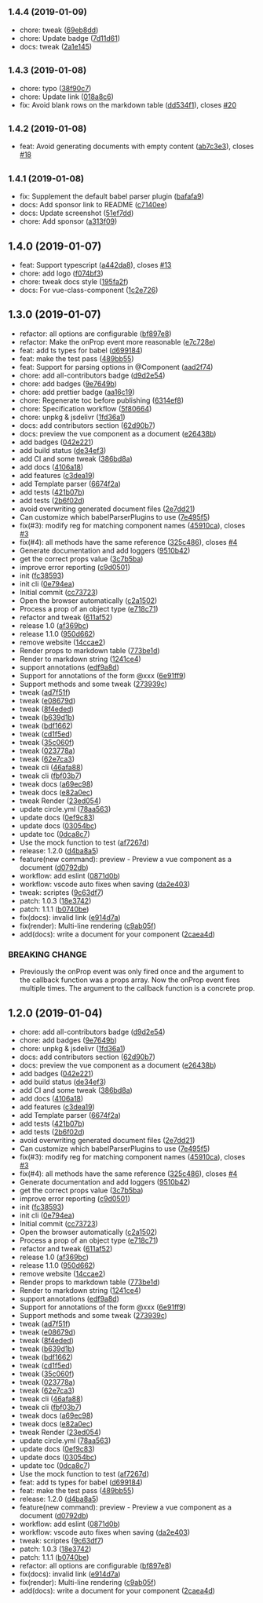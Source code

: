 ## <small>1.4.4 (2019-01-09)</small>

* chore: tweak ([69eb8dd](https://github.com/HcySunYang/vuese/commit/69eb8dd))
* chore: Update badge ([7d11d61](https://github.com/HcySunYang/vuese/commit/7d11d61))
* docs: tweak ([2a1e145](https://github.com/HcySunYang/vuese/commit/2a1e145))



## <small>1.4.3 (2019-01-08)</small>

* chore: typo ([38f90c7](https://github.com/HcySunYang/vuese/commit/38f90c7))
* chore: Update link ([018a8c6](https://github.com/HcySunYang/vuese/commit/018a8c6))
* fix: Avoid blank rows on the markdown table ([dd534f1](https://github.com/HcySunYang/vuese/commit/dd534f1)), closes [#20](https://github.com/HcySunYang/vuese/issues/20)



## <small>1.4.2 (2019-01-08)</small>

* feat: Avoid generating documents with empty content ([ab7c3e3](https://github.com/HcySunYang/vuese/commit/ab7c3e3)), closes [#18](https://github.com/HcySunYang/vuese/issues/18)



## <small>1.4.1 (2019-01-08)</small>

* fix: Supplement the default babel parser plugin ([bafafa9](https://github.com/HcySunYang/vuese/commit/bafafa9))
* docs: Add sponsor link to README ([c7140ee](https://github.com/HcySunYang/vuese/commit/c7140ee))
* docs: Update screenshot ([51ef7dd](https://github.com/HcySunYang/vuese/commit/51ef7dd))
* chore: Add sponsor ([a313f09](https://github.com/HcySunYang/vuese/commit/a313f09))



## 1.4.0 (2019-01-07)

* feat: Support typescript ([a442da8](https://github.com/HcySunYang/vuese/commit/a442da8)), closes [#13](https://github.com/HcySunYang/vuese/issues/13)
* chore: add logo ([f074bf3](https://github.com/HcySunYang/vuese/commit/f074bf3))
* chore: tweak docs style ([195fa2f](https://github.com/HcySunYang/vuese/commit/195fa2f))
* docs: For vue-class-component ([1c2e726](https://github.com/HcySunYang/vuese/commit/1c2e726))



## 1.3.0 (2019-01-07)

* refactor: all options are configurable ([bf897e8](https://github.com/HcySunYang/vuese/commit/bf897e8))
* refactor: Make the onProp event more reasonable ([e7c728e](https://github.com/HcySunYang/vuese/commit/e7c728e))
* feat: add ts types for babel ([d699184](https://github.com/HcySunYang/vuese/commit/d699184))
* feat: make the test pass ([489bb55](https://github.com/HcySunYang/vuese/commit/489bb55))
* feat: Support for parsing options in @Component ([aad2f74](https://github.com/HcySunYang/vuese/commit/aad2f74))
* chore: add all-contributors badge ([d9d2e54](https://github.com/HcySunYang/vuese/commit/d9d2e54))
* chore: add badges ([9e7649b](https://github.com/HcySunYang/vuese/commit/9e7649b))
* chore: add prettier badge ([aa16c19](https://github.com/HcySunYang/vuese/commit/aa16c19))
* chore: Regenerate toc before publishing ([6314ef8](https://github.com/HcySunYang/vuese/commit/6314ef8))
* chore: Specification workflow ([5f80664](https://github.com/HcySunYang/vuese/commit/5f80664))
* chore: unpkg & jsdelivr ([1fd36a1](https://github.com/HcySunYang/vuese/commit/1fd36a1))
* docs: add contributors section ([62d90b7](https://github.com/HcySunYang/vuese/commit/62d90b7))
* docs: preview the vue component as a document ([e26438b](https://github.com/HcySunYang/vuese/commit/e26438b))
* add badges ([042e221](https://github.com/HcySunYang/vuese/commit/042e221))
* add build status ([de34ef3](https://github.com/HcySunYang/vuese/commit/de34ef3))
* add CI and some tweak ([386bd8a](https://github.com/HcySunYang/vuese/commit/386bd8a))
* add docs ([4106a18](https://github.com/HcySunYang/vuese/commit/4106a18))
* add features ([c3dea19](https://github.com/HcySunYang/vuese/commit/c3dea19))
* add Template parser ([6674f2a](https://github.com/HcySunYang/vuese/commit/6674f2a))
* add tests ([421b07b](https://github.com/HcySunYang/vuese/commit/421b07b))
* add tests ([2b6f02d](https://github.com/HcySunYang/vuese/commit/2b6f02d))
* avoid overwriting generated document files ([2e7dd21](https://github.com/HcySunYang/vuese/commit/2e7dd21))
* Can customize which babelParserPlugins to use ([7e495f5](https://github.com/HcySunYang/vuese/commit/7e495f5))
* fix(#3): modify reg for matching component names ([45910ca](https://github.com/HcySunYang/vuese/commit/45910ca)), closes [#3](https://github.com/HcySunYang/vuese/issues/3)
* fix(#4): all methods have the same reference ([325c486](https://github.com/HcySunYang/vuese/commit/325c486)), closes [#4](https://github.com/HcySunYang/vuese/issues/4)
* Generate documentation and add loggers ([9510b42](https://github.com/HcySunYang/vuese/commit/9510b42))
* get the correct props value ([3c7b5ba](https://github.com/HcySunYang/vuese/commit/3c7b5ba))
* improve error reporting ([c9d0501](https://github.com/HcySunYang/vuese/commit/c9d0501))
* init ([fc38593](https://github.com/HcySunYang/vuese/commit/fc38593))
* init cli ([0e794ea](https://github.com/HcySunYang/vuese/commit/0e794ea))
* Initial commit ([cc73723](https://github.com/HcySunYang/vuese/commit/cc73723))
* Open the browser automatically ([c2a1502](https://github.com/HcySunYang/vuese/commit/c2a1502))
* Process a prop of an object type ([e718c71](https://github.com/HcySunYang/vuese/commit/e718c71))
* refactor and tweak ([611af52](https://github.com/HcySunYang/vuese/commit/611af52))
* release 1.0 ([af369bc](https://github.com/HcySunYang/vuese/commit/af369bc))
* release 1.1.0 ([950d662](https://github.com/HcySunYang/vuese/commit/950d662))
* remove website ([14ccae2](https://github.com/HcySunYang/vuese/commit/14ccae2))
* Render props to markdown table ([773be1d](https://github.com/HcySunYang/vuese/commit/773be1d))
* Render to markdown string ([1241ce4](https://github.com/HcySunYang/vuese/commit/1241ce4))
* support annotations ([edf9a8d](https://github.com/HcySunYang/vuese/commit/edf9a8d))
* Support for annotations of the form @xxx ([6e91ff9](https://github.com/HcySunYang/vuese/commit/6e91ff9))
* Support methods and some tweak ([273939c](https://github.com/HcySunYang/vuese/commit/273939c))
* tweak ([ad7f51f](https://github.com/HcySunYang/vuese/commit/ad7f51f))
* tweak ([e08679d](https://github.com/HcySunYang/vuese/commit/e08679d))
* tweak ([8f4eded](https://github.com/HcySunYang/vuese/commit/8f4eded))
* tweak ([b639d1b](https://github.com/HcySunYang/vuese/commit/b639d1b))
* tweak ([bdf1662](https://github.com/HcySunYang/vuese/commit/bdf1662))
* tweak ([cd1f5ed](https://github.com/HcySunYang/vuese/commit/cd1f5ed))
* tweak ([35c060f](https://github.com/HcySunYang/vuese/commit/35c060f))
* tweak ([023778a](https://github.com/HcySunYang/vuese/commit/023778a))
* tweak ([62e7ca3](https://github.com/HcySunYang/vuese/commit/62e7ca3))
* tweak cli ([46afa88](https://github.com/HcySunYang/vuese/commit/46afa88))
* tweak cli ([fbf03b7](https://github.com/HcySunYang/vuese/commit/fbf03b7))
* tweak docs ([a69ec98](https://github.com/HcySunYang/vuese/commit/a69ec98))
* tweak docs ([e82a0ec](https://github.com/HcySunYang/vuese/commit/e82a0ec))
* tweak Render ([23ed054](https://github.com/HcySunYang/vuese/commit/23ed054))
* update circle.yml ([78aa563](https://github.com/HcySunYang/vuese/commit/78aa563))
* update docs ([0ef9c83](https://github.com/HcySunYang/vuese/commit/0ef9c83))
* update docs ([03054bc](https://github.com/HcySunYang/vuese/commit/03054bc))
* update toc ([0dca8c7](https://github.com/HcySunYang/vuese/commit/0dca8c7))
* Use the mock function to test ([af7267d](https://github.com/HcySunYang/vuese/commit/af7267d))
* release: 1.2.0 ([d4ba8a5](https://github.com/HcySunYang/vuese/commit/d4ba8a5))
* feature(new command): preview - Preview a vue component as a document ([d0792db](https://github.com/HcySunYang/vuese/commit/d0792db))
* workflow: add eslint ([0871d0b](https://github.com/HcySunYang/vuese/commit/0871d0b))
* workflow: vscode auto fixes when saving ([da2e403](https://github.com/HcySunYang/vuese/commit/da2e403))
* tweak: scriptes ([9c63df7](https://github.com/HcySunYang/vuese/commit/9c63df7))
* patch: 1.0.3 ([18e3742](https://github.com/HcySunYang/vuese/commit/18e3742))
* patch: 1.1.1 ([b0740be](https://github.com/HcySunYang/vuese/commit/b0740be))
* fix(docs): invalid link ([e914d7a](https://github.com/HcySunYang/vuese/commit/e914d7a))
* fix(render): Multi-line rendering ([c9ab05f](https://github.com/HcySunYang/vuese/commit/c9ab05f))
* add(docs): write a document for your component ([2caea4d](https://github.com/HcySunYang/vuese/commit/2caea4d))


### BREAKING CHANGE

* Previously the onProp event was only fired once and the argument to the callback
function was a props array. Now the onProp event fires multiple times. The argument to the callback
function is a concrete prop.


## 1.2.0 (2019-01-04)

* chore: add all-contributors badge ([d9d2e54](https://github.com/HcySunYang/vuese/commit/d9d2e54))
* chore: add badges ([9e7649b](https://github.com/HcySunYang/vuese/commit/9e7649b))
* chore: unpkg & jsdelivr ([1fd36a1](https://github.com/HcySunYang/vuese/commit/1fd36a1))
* docs: add contributors section ([62d90b7](https://github.com/HcySunYang/vuese/commit/62d90b7))
* docs: preview the vue component as a document ([e26438b](https://github.com/HcySunYang/vuese/commit/e26438b))
* add badges ([042e221](https://github.com/HcySunYang/vuese/commit/042e221))
* add build status ([de34ef3](https://github.com/HcySunYang/vuese/commit/de34ef3))
* add CI and some tweak ([386bd8a](https://github.com/HcySunYang/vuese/commit/386bd8a))
* add docs ([4106a18](https://github.com/HcySunYang/vuese/commit/4106a18))
* add features ([c3dea19](https://github.com/HcySunYang/vuese/commit/c3dea19))
* add Template parser ([6674f2a](https://github.com/HcySunYang/vuese/commit/6674f2a))
* add tests ([421b07b](https://github.com/HcySunYang/vuese/commit/421b07b))
* add tests ([2b6f02d](https://github.com/HcySunYang/vuese/commit/2b6f02d))
* avoid overwriting generated document files ([2e7dd21](https://github.com/HcySunYang/vuese/commit/2e7dd21))
* Can customize which babelParserPlugins to use ([7e495f5](https://github.com/HcySunYang/vuese/commit/7e495f5))
* fix(#3): modify reg for matching component names ([45910ca](https://github.com/HcySunYang/vuese/commit/45910ca)), closes [#3](https://github.com/HcySunYang/vuese/issues/3)
* fix(#4): all methods have the same reference ([325c486](https://github.com/HcySunYang/vuese/commit/325c486)), closes [#4](https://github.com/HcySunYang/vuese/issues/4)
* Generate documentation and add loggers ([9510b42](https://github.com/HcySunYang/vuese/commit/9510b42))
* get the correct props value ([3c7b5ba](https://github.com/HcySunYang/vuese/commit/3c7b5ba))
* improve error reporting ([c9d0501](https://github.com/HcySunYang/vuese/commit/c9d0501))
* init ([fc38593](https://github.com/HcySunYang/vuese/commit/fc38593))
* init cli ([0e794ea](https://github.com/HcySunYang/vuese/commit/0e794ea))
* Initial commit ([cc73723](https://github.com/HcySunYang/vuese/commit/cc73723))
* Open the browser automatically ([c2a1502](https://github.com/HcySunYang/vuese/commit/c2a1502))
* Process a prop of an object type ([e718c71](https://github.com/HcySunYang/vuese/commit/e718c71))
* refactor and tweak ([611af52](https://github.com/HcySunYang/vuese/commit/611af52))
* release 1.0 ([af369bc](https://github.com/HcySunYang/vuese/commit/af369bc))
* release 1.1.0 ([950d662](https://github.com/HcySunYang/vuese/commit/950d662))
* remove website ([14ccae2](https://github.com/HcySunYang/vuese/commit/14ccae2))
* Render props to markdown table ([773be1d](https://github.com/HcySunYang/vuese/commit/773be1d))
* Render to markdown string ([1241ce4](https://github.com/HcySunYang/vuese/commit/1241ce4))
* support annotations ([edf9a8d](https://github.com/HcySunYang/vuese/commit/edf9a8d))
* Support for annotations of the form @xxx ([6e91ff9](https://github.com/HcySunYang/vuese/commit/6e91ff9))
* Support methods and some tweak ([273939c](https://github.com/HcySunYang/vuese/commit/273939c))
* tweak ([ad7f51f](https://github.com/HcySunYang/vuese/commit/ad7f51f))
* tweak ([e08679d](https://github.com/HcySunYang/vuese/commit/e08679d))
* tweak ([8f4eded](https://github.com/HcySunYang/vuese/commit/8f4eded))
* tweak ([b639d1b](https://github.com/HcySunYang/vuese/commit/b639d1b))
* tweak ([bdf1662](https://github.com/HcySunYang/vuese/commit/bdf1662))
* tweak ([cd1f5ed](https://github.com/HcySunYang/vuese/commit/cd1f5ed))
* tweak ([35c060f](https://github.com/HcySunYang/vuese/commit/35c060f))
* tweak ([023778a](https://github.com/HcySunYang/vuese/commit/023778a))
* tweak ([62e7ca3](https://github.com/HcySunYang/vuese/commit/62e7ca3))
* tweak cli ([46afa88](https://github.com/HcySunYang/vuese/commit/46afa88))
* tweak cli ([fbf03b7](https://github.com/HcySunYang/vuese/commit/fbf03b7))
* tweak docs ([a69ec98](https://github.com/HcySunYang/vuese/commit/a69ec98))
* tweak docs ([e82a0ec](https://github.com/HcySunYang/vuese/commit/e82a0ec))
* tweak Render ([23ed054](https://github.com/HcySunYang/vuese/commit/23ed054))
* update circle.yml ([78aa563](https://github.com/HcySunYang/vuese/commit/78aa563))
* update docs ([0ef9c83](https://github.com/HcySunYang/vuese/commit/0ef9c83))
* update docs ([03054bc](https://github.com/HcySunYang/vuese/commit/03054bc))
* update toc ([0dca8c7](https://github.com/HcySunYang/vuese/commit/0dca8c7))
* Use the mock function to test ([af7267d](https://github.com/HcySunYang/vuese/commit/af7267d))
* feat: add ts types for babel ([d699184](https://github.com/HcySunYang/vuese/commit/d699184))
* feat: make the test pass ([489bb55](https://github.com/HcySunYang/vuese/commit/489bb55))
* release: 1.2.0 ([d4ba8a5](https://github.com/HcySunYang/vuese/commit/d4ba8a5))
* feature(new command): preview - Preview a vue component as a document ([d0792db](https://github.com/HcySunYang/vuese/commit/d0792db))
* workflow: add eslint ([0871d0b](https://github.com/HcySunYang/vuese/commit/0871d0b))
* workflow: vscode auto fixes when saving ([da2e403](https://github.com/HcySunYang/vuese/commit/da2e403))
* tweak: scriptes ([9c63df7](https://github.com/HcySunYang/vuese/commit/9c63df7))
* patch: 1.0.3 ([18e3742](https://github.com/HcySunYang/vuese/commit/18e3742))
* patch: 1.1.1 ([b0740be](https://github.com/HcySunYang/vuese/commit/b0740be))
* refactor: all options are configurable ([bf897e8](https://github.com/HcySunYang/vuese/commit/bf897e8))
* fix(docs): invalid link ([e914d7a](https://github.com/HcySunYang/vuese/commit/e914d7a))
* fix(render): Multi-line rendering ([c9ab05f](https://github.com/HcySunYang/vuese/commit/c9ab05f))
* add(docs): write a document for your component ([2caea4d](https://github.com/HcySunYang/vuese/commit/2caea4d))



